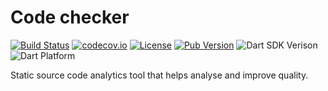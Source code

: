 # Code checker

[![Build Status](https://github.com/dart-code-checker-project/code-checker/workflows/build/badge.svg)](https://github.com/dart-code-checker-project/code-checker)
[![codecov.io](https://codecov.io/gh/dart-code-checker-project/code-checker/branch/main/graphs/badge.svg?branch=main)](https://codecov.io/github/dart-code-checker-project/code-checker?branch=main)
[![License](https://badgen.net/pub/license/code_checker)](https://github.com/dart-code-checker-project/code-checker/blob/master/LICENSE)
[![Pub Version](https://badgen.net/pub/v/code_checker)](https://pub.dev/packages/code_checker/)
![Dart SDK Verison](https://badgen.net/pub/sdk-version/code_checker)
![Dart Platform](https://badgen.net/pub/dart-platform/code_checker)

Static source code analytics tool that helps analyse and improve quality.
